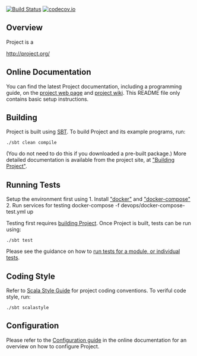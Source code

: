 [![Build Status](https://travis-ci.org/jafaeldon/multiproject.svg?branch=master)](http://travis-ci.org/jafaeldon/multiproject)
[![codecov.io](http://codecov.io/github/jafaeldon/multiproject/coverage.svg?branch=master)](http://codecov.io/gh/jafaeldon/multiproject?branch=master)

## Overview

Project is a 

<http://project.org/>

## Online Documentation

You can find the latest Project documentation, including a programming
guide, on the [project web page](http://project.org/documentation.html)
and [project wiki](https://cwiki.project.org/confluence/display/PROJECT).
This README file only contains basic setup instructions.

## Building

Project is built using [SBT](http://www.scala-sbt.org/).
To build Project and its example programs, run:

    ./sbt clean compile

(You do not need to do this if you downloaded a pre-built package.)
More detailed documentation is available from the project site, at
["Building Project"](http://project.org/docs/latest/building-project.html).

## Running Tests

Setup the environment first using
    1. Install ["docker"](https://docs.docker.com/engine/quickstart/) and ["docker-compose"](https://docs.docker.com/compose/install/)
    2. Run services for testing
       docker-compose -f devops/docker-compose-test.yml up


Testing first requires [building Project](#building-project). Once Project is built, tests
can be run using:

    ./sbt test

Please see the guidance on how to
[run tests for a module, or individual tests](https://cwiki.project.org/confluence/display/PROJECT/Useful+Developer+Tools).

## Coding Style

Refer to [Scala Style Guide](http://docs.scala-lang.org/style/) for project coding conventions. 
To veriful code style, run:

    ./sbt scalastyle

## Configuration

Please refer to the [Configuration guide](http://project.org/docs/latest/configuration.html)
in the online documentation for an overview on how to configure Project.
